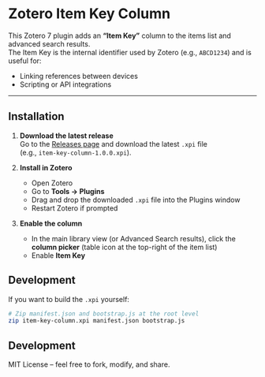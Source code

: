 # Zotero Item Key Column

This Zotero 7 plugin adds an **“Item Key”** column to the items list and advanced search results.  
The Item Key is the internal identifier used by Zotero (e.g., `ABCD1234`) and is useful for:
- Linking references between devices
- Scripting or API integrations

---

## Installation

1. **Download the latest release**  
   Go to the [Releases page](../../releases) and download the latest `.xpi` file  
   (e.g., `item-key-column-1.0.0.xpi`).

2. **Install in Zotero**  
   - Open Zotero  
   - Go to **Tools → Plugins**  
   - Drag and drop the downloaded `.xpi` file into the Plugins window  
   - Restart Zotero if prompted

3. **Enable the column**  
   - In the main library view (or Advanced Search results), click the **column picker** (table icon at the top-right of the item list)  
   - Enable **Item Key**


## Development

If you want to build the `.xpi` yourself:

```bash
# Zip manifest.json and bootstrap.js at the root level
zip item-key-column.xpi manifest.json bootstrap.js
```

## Development

MIT License – feel free to fork, modify, and share.